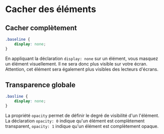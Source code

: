 # Cacher des éléments

## Cacher complètement

```css
.baseline {
	display: none;
}
```

En appliquant la déclaration `display: none` sur un élément, vous masquez un élément visuellement. Il ne sera donc plus visible sur votre écran. Attention, cet élément sera également plus visibles des lecteurs d'écrans.

## Transparence globale

```css
.basline {
	display: none;
}
```

La propriété `opacity` permet de définir le degré de visibilité d'un l'élément. La déclaration `opacity: 0` indique qu'un élément est complètement transparent, `opacity: 1` indique qu'un élément est complètement opaque.
<!--stackedit_data:
eyJoaXN0b3J5IjpbLTE4OTMzMDMyMjIsLTE0MDE3MDQ4NzNdfQ
==
-->